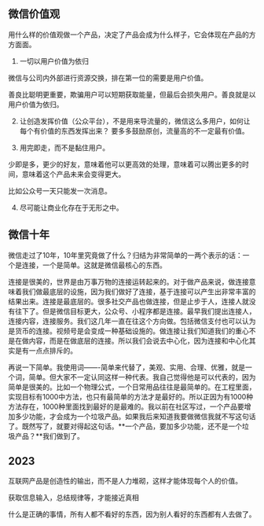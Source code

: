 ## 微信价值观

用什么样的价值观做一个产品，决定了产品会成为什么样子，它会体现在产品的方方面面。

1. 一切以用户价值为依归

微信与公司内外部进行资源交换，排在第一位的需要是用户价值。

善良比聪明更重要，欺骗用户可以短期获取能量，但最后会损失用户。善良就是以用户价值为依归。

2. 让创造发挥价值（公众平台），不是用来导流量的，微信这么多用户，如何让每个有价值的东西发挥出来？ 要多多鼓励原创，流量高的不一定最有价值。

3. 用完即走，而不是黏住用户。

少即是多，更少的好友，意味着他可以更高效的处理，意味着可以腾出更多的时间，意味着这个产品未来会变得更大。

比如公众号一天只能发一次消息。

4. 尽可能让商业化存在于无形之中。

## 微信十年

微信走过了10年，10年里究竟做了什么？归结为非常简单的一两个表示的话：一个是连接，一个是简单。这就是微信最核心的东西。

连接是很美的，世界是由万事万物的连接运转起来的。对于做产品来说，做连接意味着我们做最底层的设施，因为我们做好了连接，基于连接可以产生出非常丰富的结果出来。连接是最底层的。很多社交产品也做连接，但是止步于人，连接人就没有往下了。但是微信目标更大，公众号、小程序都是连接。最早我们提出连接人，连接内容，连接服务。我们这几年一直在往这个方向做。包括微信支付也可以认为是货币的连接。视频号是会变成一种基础设施的。做连接让我们知道我们的重心不是在做内容，而是在做底层的连接。所以我们会说去中心化，因为连接和中心化其实是有一点点排斥的。

再说一下简单。我使用词——-简单来代替了，美观、实用、合理、优雅，就是一个词，简单。但大家不一定认同这样一种代表。我自己觉得他是可以代表的，因为简单是很美的。比如一个物理公式，一个日常用品往往是最简单的。在工程里面，实现目标有1000中方法，也只有最简单的方法才是最好的。所以正因为有1000种方法存在，1000种里面找到最好的是最难的。我以前在社区写过，一个产品要增加多少功能，才会成为一个垃圾产品。如果我后来知道我要做微信我就不写这句话了。既然写了，就要对得起这句话。**一个产品，要加多少功能，还不是一个垃圾产品？**我们做到了。

## 2023

互联网产品是创造性的输出，而不是人力堆砌，这样才能体现每个人的价值。

获取信息输入，总结规律等，才能接近真相

什么是正确的事情，所有人都不看好的东西，因为别人看好的东西都有人去做了。
